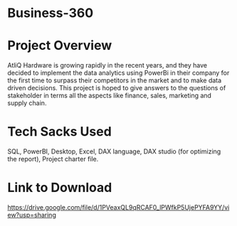 # Business-360


# Project Overview
AtliQ Hardware is growing rapidly in the recent years, and they have decided to implement the data analytics using PowerBi in their company for the first time to surpass their competitors in the market and to make data driven decisions. This project is hoped to give answers to the questions of stakeholder in terms all the aspects like finance, sales, marketing and supply chain.

# Tech Sacks Used
SQL, PowerBI, Desktop, Excel, DAX language, DAX studio (for optimizing the report), Project charter file.

# Link to Download
https://drive.google.com/file/d/1PVeaxQL9qRCAF0_lPWfkP5UjePYFA9YY/view?usp=sharing
